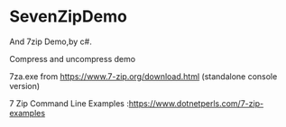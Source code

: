# SevenZipDemo

And 7zip Demo,by c#.

Compress and uncompress demo


7za.exe from https://www.7-zip.org/download.html (standalone console version)

7 Zip Command Line Examples :https://www.dotnetperls.com/7-zip-examples
